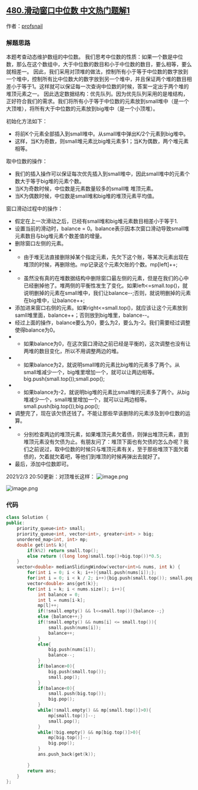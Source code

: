 ## [480.滑动窗口中位数 中文热门题解1](https://leetcode.cn/problems/sliding-window-median/solutions/100000/feng-xian-dui-chong-shuang-dui-dui-ding-hq1dt)

作者：[profsnail](https://leetcode.cn/u/profsnail)
### 解题思路
本题考查动态维护数组的中位数。
我们思考中位数的性质：如果一个数是中位数，那么在这个数组中，大于中位数的数目和小于中位数的数目，要么相等，要么就相差一。
因此，我们采用对顶堆的做法，控制所有小于等于中位数的数字放到一个堆中，控制所有比中位数大的数字放到另一个堆中，并且保证两个堆的数目相差小于等于1。这样就可以保证每一次查询中位数的时候，答案一定出于两个堆的堆顶元素之一。
因此选定数据结构：优先队列。因为优先队列采用的是堆结构，正好符合我们的需求。我们将所有小于等于中位数的元素放到small堆中（是一个大顶堆），将所有大于中位数的元素放到big堆中（是一个小顶堆）。

初始化方法如下：
- 将前K个元素全部插入到small堆中。从small堆中弹出K/2个元素到big堆中。
- 这样，当K为奇数，则small堆元素比big堆元素多1；当K为偶数，两个堆元素相等。

取中位数的操作：
+ 我们的插入操作可以保证每次优先插入到small堆中，因此small堆中的元素个数大于等于big堆的元素个数。
+ 当K为奇数时候，中位数是元素数量较多的small堆 堆顶元素。
+ 当K为偶数时候，中位数是small堆和big堆的堆顶元素平均值。

窗口滑动过程中的操作：
+ 假定在上一次滑动之后，已经有small堆和big堆元素数目相差小于等于1.
+ 设置当前的滑动时，balance = 0。balance表示因本次窗口滑动导致small堆元素数目与big堆元素个数差值的增量。
+ 删除窗口左侧的元素。
+ + 由于堆无法直接删除掉某个指定元素，先欠下这个账，等某次元素出现在堆顶的时候，再删除他。mp记录这个元素欠账的个数。mp[left]++;
+ + 虽然没有真的在堆数据结构中删除窗口最左侧的元素，但是在我们的心中已经删掉他了。堆两侧的平衡性发生了变化。如果left<=small.top()，就说明删掉的元素在small堆中，我们让balance--;否则，就说明删掉的元素在big堆中，让balance++;
+ 添加进来窗口右侧的元素。如果right<=small.top()，就应该让这个元素放到samll堆里面，balance++；否则放到big堆里，balance--。
+ 经过上面的操作，balance要么为0，要么为2，要么为-2。我们需要经过调整使得balance为0。
+ + 如果balance为0，在这次窗口滑动之前已经是平衡的，这次调整也没有让两堆的数目变化，所以不用调整两边的堆。
+ + 如果balance为2，就说明small堆的元素比big堆的元素多了两个。从small堆减少一个，big堆里增加一个，就可以让两边相等。big.push(small.top());small.pop();
+ + 如果balance为-2，就说明big堆的元素比small堆的元素多了两个。从big堆减少一个，small堆里增加一个，就可以让两边相等。small.push(big.top());big.pop();
+ 调整完了，现在该欠债还钱了。不能让那些早该删除的元素涉及到中位数的运算。
+ + 分别检查两边的堆顶元素，如果堆顶元素欠着债，则弹出堆顶元素，直到堆顶元素没有欠债为止。有朋友问了：堆顶下面也有欠债的怎么办呢？我们之前说过，取中位数的时候只与堆顶元素有关，至于那些堆顶下面欠着债的，欠着就欠着吧，等他们到堆顶的时候再弹出去就好了。
+ 最后，添加中位数即可。

2021/2/3 20:50更新：对顶堆长这样：
![image.png](https://pic.leetcode-cn.com/1612356555-LMizuf-image.png)

![image.png](https://pic.leetcode-cn.com/1612326126-yKlcMq-image.png)


### 代码

```cpp
class Solution {
public:
    priority_queue<int> small;
    priority_queue<int, vector<int>, greater<int> > big;
    unordered_map<int, int> mp;
    double get(int& k){
        if(k%2) return small.top();
        else return ((long long)small.top()+big.top())*0.5;
    }
    vector<double> medianSlidingWindow(vector<int>& nums, int k) {
        for(int i = 0; i < k; i++){small.push(nums[i]);};
        for(int i = 0; i < k / 2; i++){big.push(small.top()); small.pop();}
        vector<double> ans{get(k)};
        for(int i = k; i < nums.size(); i++){
            int balance = 0;
            int l = nums[i-k];
            mp[l]++;
            if(!small.empty() && l<=small.top()){balance--;}
            else {balance++;}
            if(!small.empty() && nums[i] <= small.top()){
                small.push(nums[i]);
                balance++;
            }
            else{
                big.push(nums[i]);
                balance--;
            }
            if(balance>0){
                big.push(small.top());
                small.pop();
            }
            if(balance<0){
                small.push(big.top());
                big.pop();
            }
            while(!small.empty() && mp[small.top()]>0){
                mp[small.top()]--;
                small.pop();
            }
            while(!big.empty() && mp[big.top()]>0){
                mp[big.top()]--;
                big.pop();
            }
            ans.push_back(get(k));
            
        }
        return ans;
    }
};
```